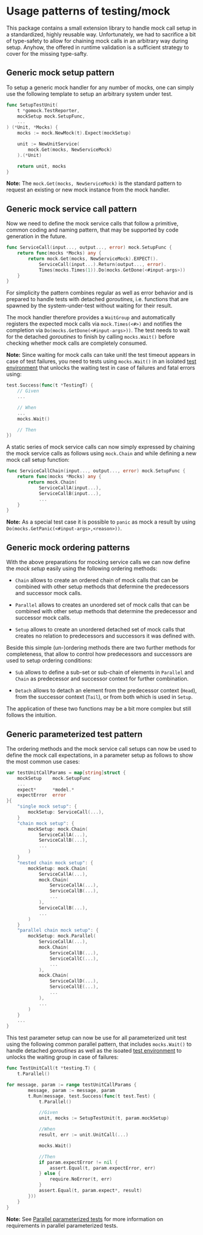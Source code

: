 # Usage patterns of testing/mock

This package contains a small extension library to handle mock call setup in a
standardized, highly reusable way. Unfortunately, we had to sacrifice a bit of
type-safety to allow for chaining mock calls in an arbitrary way during setup.
Anyhow, the offered in runtime validation is a sufficient strategy to cover
for the missing type-safty.


## Generic mock setup pattern

To setup a generic mock handler for any number of mocks, one can simply use the
following template to setup an arbitrary system under test.

```go
func SetupTestUnit(
    t *gomock.TestReporter,
    mockSetup mock.SetupFunc,
    ...
) (*Unit, *Mocks) {
    mocks := mock.NewMock(t).Expect(mockSetup)

    unit := NewUnitService(
        mock.Get(mocks, NewServiceMock)
    ).(*Unit)

    return unit, mocks
}
```

**Note:** The `mock.Get(mocks, NewServiceMock)` is the standard pattern to
request an existing or new mock instance from the mock handler.


## Generic mock service call pattern

Now we need to define the mock service calls that follow a primitive, common
coding and naming pattern, that may be supported by code generation in the
future.

```go
func ServiceCall(input..., output..., error) mock.SetupFunc {
    return func(mocks *Mocks) any {
        return mock.Get(mocks, NewServiceMock).EXPECT().
            ServiceCall(input...).Return(output..., error).
			Times(mocks.Times(1)).Do(mocks.GetDone(<#input-args>))
    }
}
```

For simplicity the pattern combines regular as well as error behavior and is
prepared to handle tests with detached *goroutines*, i.e. functions that are
spawned by the system-under-test without waiting for their result.

The mock handler therefore provides a `WaitGroup` and automatically registers
the expected mock calls via `mock.Times(<#>)` and notifies the completion via
`Do(mocks.GetDone(<#input-args>))`. The test needs to wait for the detached
*goroutines* to finish by calling `mocks.Wait()` before checking whether mock
calls are completely consumed.

**Note:** Since waiting for mock calls can take unitl the test timeout appears
in case of test failures, you need to tests using `mocks.Wait()` in an isolated
[test environment](../test) that unlocks the waiting test in case of failures
and fatal errors using:

```go
test.Success(func(t *TestingT) {
    // Given
    ...

    // When
    ...
    mocks.Wait()

    // Then
})
```

A static series of mock service calls can now simply expressed by chaining the
mock service calls as follows using `mock.Chain` and while defining a new mock
call setup function:

```go
func ServiceCallChain(input..., output..., error) mock.SetupFunc {
    return func(mocks *Mocks) any {
        return mock.Chain(
            ServiceCallA(input...),
            ServiceCallB(input...),
            ...
    }
}
```

**Note:** As a special test case it is possible to `panic` as mock a result by
using `Do(mocks.GetPanic(<#input-args>,<reason>))`.


## Generic mock ordering patterns

With the above preparations for mocking service calls we can now define the
*mock setup* easily  using the following ordering methods:

* `Chain` allows to create an ordered chain of mock calls that can be combined
  with other setup methods that defermine the predecessors and successor mock
  calls.

* `Parallel` allows to creates an unordered set of mock calls that can be
  combined with other setup methods that determine the predecessor and
  successor mock calls.

* `Setup` allows to create an unordered detached set of mock calls that creates
  no relation to predecessors and successors it was defined with.

Beside this simple (un-)ordering methods there are two further methods for
completeness, that allow to control how predecessors and successors are used
to setup ordering conditions:

* `Sub` allows to define a sub-set or sub-chain of elements in `Parallel` and
  `Chain` as predecessor and successor context for further combination.

* `Detach` allows to detach an element from the predecessor context (`Head`),
  from the successor context (`Tail`), or from both which is used in `Setup`.

The application of these two functions may be a bit more complex but still
follows the intuition.


## Generic parameterized test pattern

The ordering methods and the mock service call setups can now be used to define
the mock call expectations, in a parameter setup as follows to show the most
common use cases:

```go
var testUnitCallParams = map[string]struct {
    mockSetup    mock.SetupFunc
    ...
    expect*      *model.*
    expectError  error
}{
    "single mock setup": {
        mockSetup: ServiceCall(...),
    }
    "chain mock setup": {
        mockSetup: mock.Chain(
            ServiceCallA(...),
            ServiceCallB(...),
            ...
        )
    }
    "nested chain mock setup": {
        mockSetup: mock.Chain(
            ServiceCallA(...),
            mock.Chain(
                ServiceCallA(...),
                ServiceCallB(...),
                ...
            ),
            ServiceCallB(...),
            ...
        )
    }
    "parallel chain mock setup": {
        mockSetup: mock.Parallel(
            ServiceCallA(...),
            mock.Chain(
                ServiceCallB(...),
                ServiceCallC(...),
                ...
            ),
            mock.Chain(
                ServiceCallD(...),
                ServiceCallE(...),
                ...
            ),
            ...
        )
    }
    ...
}
```

This test parameter setup can now be use for all parameterized unit test using
the following common parallel pattern, that includes `mocks.Wait()` to handle
detached *goroutines* as well as the isoated [test environment](../test) to
unlocks the waiting group in case of failures:

```go
func TestUnitCall(t *testing.T) {
    t.Parallel()

for message, param := range testUnitCallParams {
        message, param := message, param
        t.Run(message, test.Success(func(t test.Test) {
            t.Parallel()

            //Given
            unit, mocks := SetupTestUnit(t, param.mockSetup)

            //When
            result, err := unit.UnitCall(...)

            mocks.Wait()

            //Then
            if param.expectError != nil {
                assert.Equal(t, param.expectError, err)
            } else {
                require.NoError(t, err)
            }
            assert.Equal(t, param.expect*, result)
        }))
    }
}
```

**Note:** See [Parallel parameterized tests](..#parallel-parameterized-tests)
for more information on requirements in parallel parameterized tests.
